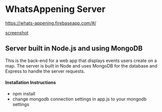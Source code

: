 # WhatsAppening Server
https://whats-appening.firebaseapp.com/#/

[screenshot]('https://github.com/brandonhenning/whatsappening-server/tree/master/screenshots')

## Server built in Node.js and using MongoDB
This is the back-end for a web app that displays events users create on a map. The server is built in Node and uses MongoDB for the database and Express to handle the server requests. 

#### Installation Instructions
- npm install 
- change mongodb connection settings in app.js to your mongodb settings

